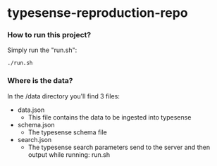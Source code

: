 # typesense-reproduction-repo

### How to run this project?

Simply run the "run.sh":

```
./run.sh
```


### Where is the data?

In the /data directory you'll find 3 files:

- data.json
  - This file contains the data to be ingested into typesense
- schema.json
  - The typesense schema file
- search.json
  - The typesense search parameters send to the server and then output while running: run.sh